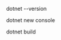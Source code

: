 <!-- проверить версию -->
dotnet --version

<!-- новое консольное приложение -->
dotnet new console

<!-- скомпилировать приложение (будет в папке bin) -->
dotnet build


